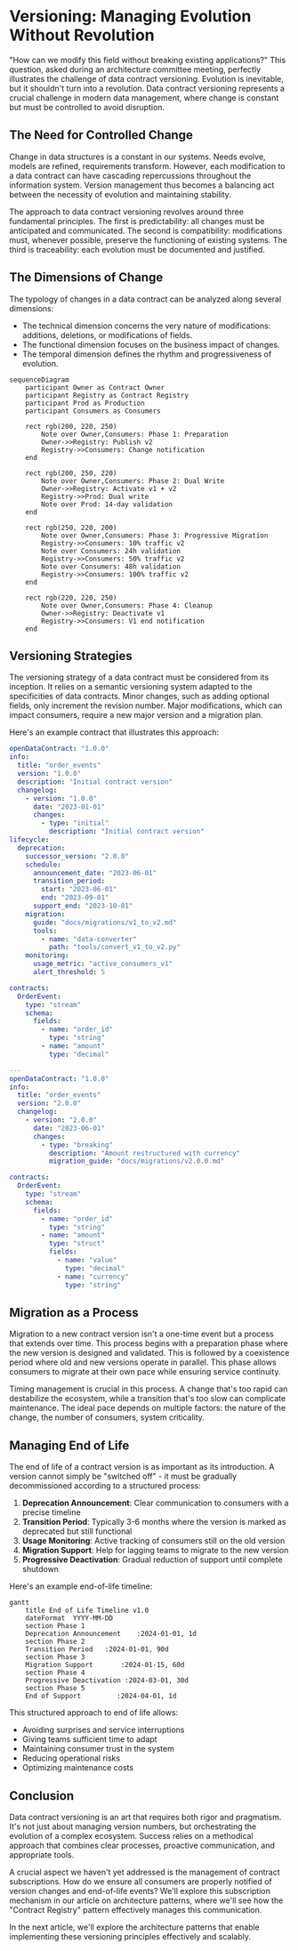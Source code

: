 # Versioning: Managing Evolution Without Revolution

"How can we modify this field without breaking existing applications?" This question, asked during an architecture committee meeting, perfectly illustrates the challenge of data contract versioning. Evolution is inevitable, but it shouldn't turn into a revolution. Data contract versioning represents a crucial challenge in modern data management, where change is constant but must be controlled to avoid disruption.

## The Need for Controlled Change

Change in data structures is a constant in our systems. Needs evolve, models are refined, requirements transform. However, each modification to a data contract can have cascading repercussions throughout the information system. Version management thus becomes a balancing act between the necessity of evolution and maintaining stability.

The approach to data contract versioning revolves around three fundamental principles. The first is predictability: all changes must be anticipated and communicated. The second is compatibility: modifications must, whenever possible, preserve the functioning of existing systems. The third is traceability: each evolution must be documented and justified.

## The Dimensions of Change

The typology of changes in a data contract can be analyzed along several dimensions:
- The technical dimension concerns the very nature of modifications: additions, deletions, or modifications of fields.
- The functional dimension focuses on the business impact of changes.
- The temporal dimension defines the rhythm and progressiveness of evolution.

```mermaid
sequenceDiagram
    participant Owner as Contract Owner
    participant Registry as Contract Registry
    participant Prod as Production
    participant Consumers as Consumers

    rect rgb(200, 220, 250)
        Note over Owner,Consumers: Phase 1: Preparation
        Owner->>Registry: Publish v2
        Registry->>Consumers: Change notification
    end

    rect rgb(200, 250, 220)
        Note over Owner,Consumers: Phase 2: Dual Write
        Owner->>Registry: Activate v1 + v2
        Registry->>Prod: Dual write
        Note over Prod: 14-day validation
    end

    rect rgb(250, 220, 200)
        Note over Owner,Consumers: Phase 3: Progressive Migration
        Registry->>Consumers: 10% traffic v2
        Note over Consumers: 24h validation
        Registry->>Consumers: 50% traffic v2
        Note over Consumers: 48h validation
        Registry->>Consumers: 100% traffic v2
    end

    rect rgb(220, 220, 250)
        Note over Owner,Consumers: Phase 4: Cleanup
        Owner->>Registry: Deactivate v1
        Registry->>Consumers: V1 end notification
    end
```

## Versioning Strategies

The versioning strategy of a data contract must be considered from its inception. It relies on a semantic versioning system adapted to the specificities of data contracts. Minor changes, such as adding optional fields, only increment the revision number. Major modifications, which can impact consumers, require a new major version and a migration plan.

Here's an example contract that illustrates this approach:

```yaml
openDataContract: "1.0.0"
info:
  title: "order_events"
  version: "1.0.0"
  description: "Initial contract version"
  changelog:
    - version: "1.0.0"
      date: "2023-01-01"
      changes:
        - type: "initial"
          description: "Initial contract version"
lifecycle:
  deprecation:
    successor_version: "2.0.0"
    schedule:
      announcement_date: "2023-06-01"
      transition_period:
        start: "2023-06-01"
        end: "2023-09-01"
      support_end: "2023-10-01"
    migration:
      guide: "docs/migrations/v1_to_v2.md"
      tools:
        - name: "data-converter"
          path: "tools/convert_v1_to_v2.py"
    monitoring:
      usage_metric: "active_consumers_v1"
      alert_threshold: 5

contracts:
  OrderEvent:
    type: "stream"
    schema:
      fields:
        - name: "order_id"
          type: "string"
        - name: "amount"
          type: "decimal"

---
openDataContract: "1.0.0"
info:
  title: "order_events"
  version: "2.0.0"
  changelog:
    - version: "2.0.0"
      date: "2023-06-01"
      changes:
        - type: "breaking"
          description: "Amount restructured with currency"
          migration_guide: "docs/migrations/v2.0.0.md"

contracts:
  OrderEvent:
    type: "stream"
    schema:
      fields:
        - name: "order_id"
          type: "string"
        - name: "amount"
          type: "struct"
          fields:
            - name: "value"
              type: "decimal"
            - name: "currency"
              type: "string"
```

## Migration as a Process

Migration to a new contract version isn't a one-time event but a process that extends over time. This process begins with a preparation phase where the new version is designed and validated. This is followed by a coexistence period where old and new versions operate in parallel. This phase allows consumers to migrate at their own pace while ensuring service continuity.

Timing management is crucial in this process. A change that's too rapid can destabilize the ecosystem, while a transition that's too slow can complicate maintenance. The ideal pace depends on multiple factors: the nature of the change, the number of consumers, system criticality.

## Managing End of Life

The end of life of a contract version is as important as its introduction. A version cannot simply be "switched off" - it must be gradually decommissioned according to a structured process:

1. **Deprecation Announcement**: Clear communication to consumers with a precise timeline
2. **Transition Period**: Typically 3-6 months where the version is marked as deprecated but still functional
3. **Usage Monitoring**: Active tracking of consumers still on the old version
4. **Migration Support**: Help for lagging teams to migrate to the new version
5. **Progressive Deactivation**: Gradual reduction of support until complete shutdown

Here's an example end-of-life timeline:

```mermaid
gantt
    title End of Life Timeline v1.0
    dateFormat  YYYY-MM-DD
    section Phase 1
    Deprecation Announcement    :2024-01-01, 1d
    section Phase 2
    Transition Period   :2024-01-01, 90d
    section Phase 3
    Migration Support       :2024-01-15, 60d
    section Phase 4
    Progressive Deactivation :2024-03-01, 30d
    section Phase 5
    End of Support         :2024-04-01, 1d
```

This structured approach to end of life allows:
- Avoiding surprises and service interruptions
- Giving teams sufficient time to adapt
- Maintaining consumer trust in the system
- Reducing operational risks
- Optimizing maintenance costs

## Conclusion

Data contract versioning is an art that requires both rigor and pragmatism. It's not just about managing version numbers, but orchestrating the evolution of a complex ecosystem. Success relies on a methodical approach that combines clear processes, proactive communication, and appropriate tools.

A crucial aspect we haven't yet addressed is the management of contract subscriptions. How do we ensure all consumers are properly notified of version changes and end-of-life events? We'll explore this subscription mechanism in our article on architecture patterns, where we'll see how the "Contract Registry" pattern effectively manages this communication.

In the next article, we'll explore the architecture patterns that enable implementing these versioning principles effectively and scalably.